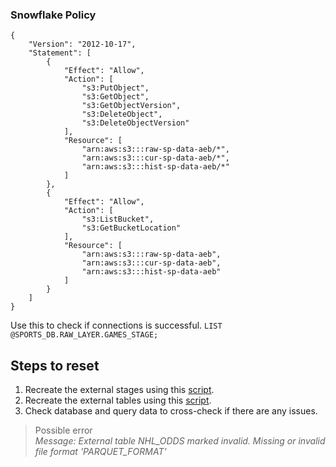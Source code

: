 ### Snowflake Policy

```
{
    "Version": "2012-10-17",
    "Statement": [
        {
            "Effect": "Allow",
            "Action": [
                "s3:PutObject",
                "s3:GetObject",
                "s3:GetObjectVersion",
                "s3:DeleteObject",
                "s3:DeleteObjectVersion"
            ],
            "Resource": [
                "arn:aws:s3:::raw-sp-data-aeb/*",
                "arn:aws:s3:::cur-sp-data-aeb/*",
                "arn:aws:s3:::hist-sp-data-aeb/*"
            ]
        },
        {
            "Effect": "Allow",
            "Action": [
                "s3:ListBucket",
                "s3:GetBucketLocation"
            ],
            "Resource": [
                "arn:aws:s3:::raw-sp-data-aeb",
                "arn:aws:s3:::cur-sp-data-aeb",
                "arn:aws:s3:::hist-sp-data-aeb"
            ]
        }
    ]
}
```

Use this to check if connections is successful.
`LIST @SPORTS_DB.RAW_LAYER.GAMES_STAGE;`


## Steps to reset

1. Recreate the external stages using this [script](external_stages.sql).
2. Recreate the external tables using this [script](external_tables.sql).
3. Check database and query data to cross-check if there are any issues.

> Possible error  
> *Message: External table NHL_ODDS marked invalid. Missing or invalid file format 'PARQUET_FORMAT'*
